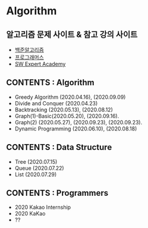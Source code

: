 # Algorithm


## 알고리즘 문제 사이트 & 참고 강의 사이트
* [백준알고리즘](https://www.acmicpc.net/)
* [프로그래머스](https://programmers.co.kr/)
* [SW Expert Academy](https://swexpertacademy.com/main/learn/course/subjectList.do?courseId=AVuPDYSqAAbw5UW6)


## CONTENTS : Algorithm
* Greedy Algorithm (2020.04.16), (2020.09.09)
* Divide and Conquer (2020.04.23) 
* Backtracking (2020.05.13), (2020.08.12)
* Graph(1)-Basic(2020.05.20), (2020.09.16).   
* Graph(2) (2020.05.27), (2020.09.23), (2020.09.23).   
* Dynamic Programming (2020.06.10), (2020.08.18)



## CONTENTS : Data Structure
* Tree (2020.07.15)
* Queue (2020.07.22)
* List (2020.07.29)

## CONTENTS : Programmers
- 2020 Kakao Internship
- 2020 KaKao
- ??

